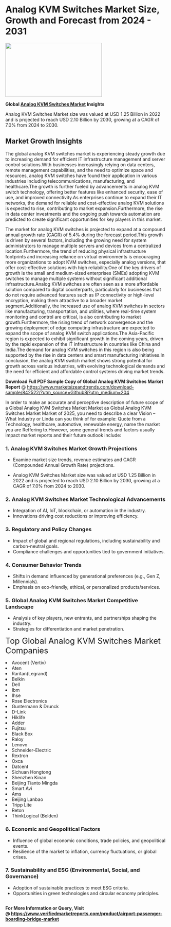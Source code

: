 <H1>Analog KVM Switches Market Size, Growth and Forecast from 2024 - 2031</H1><img class="aligncenter size-medium wp-image-584254" src="https://thirdeyenews.in/wp-content/uploads/2024/09/Global-Market-Research-300x168.jpeg" alt="" width="300" height="168" /><p><strong>Global&nbsp;<a href="https://www.marketsizeandtrends.com/download-sample/842522/?utm_source=Github8j?utm_medium=204">Analog KVM Switches Market</a> Insights</strong></p><p>Analog KVM Switches Market size was valued at USD 1.25 Billion in 2022 and is projected to reach USD 2.10 Billion by 2030, growing at a CAGR of 7.0% from 2024 to 2030.</p><p><h2>Market Growth Insights</h2> <p>The global analog KVM switches market is experiencing steady growth due to increasing demand for efficient IT infrastructure management and server control solutions.With businesses increasingly relying on data centers, remote management capabilities, and the need to optimize space and resources, analog KVM switches have found their application in various industries including telecommunications, manufacturing, and healthcare.The growth is further fueled by advancements in analog KVM switch technology, offering better features like enhanced security, ease of use, and improved connectivity.As enterprises continue to expand their IT networks, the demand for reliable and cost-effective analog KVM solutions is expected to rise, contributing to market expansion.Furthermore, the rise in data center investments and the ongoing push towards automation are predicted to create significant opportunities for key players in this market.</p> <p>The market for analog KVM switches is projected to expand at a compound annual growth rate (CAGR) of 5.4% during the forecast period.This growth is driven by several factors, including the growing need for system administrators to manage multiple servers and devices from a centralized location.Furthermore, the trend of reducing physical infrastructure footprints and increasing reliance on virtual environments is encouraging more organizations to adopt KVM switches, especially analog versions, that offer cost-effective solutions with high reliability.One of the key drivers of growth is the small and medium-sized enterprises (SMEs) adopting KVM switches to manage multiple systems without significant additional infrastructure.Analog KVM switches are often seen as a more affordable solution compared to digital counterparts, particularly for businesses that do not require advanced features such as IP connectivity or high-level encryption, making them attractive to a broader market segment.Additionally, the increased use of analog KVM switches in sectors like manufacturing, transportation, and utilities, where real-time system monitoring and control are critical, is also contributing to market growth.Furthermore, the rising trend of network convergence and the growing deployment of edge computing infrastructure are expected to expand the scope of analog KVM switch applications.The Asia-Pacific region is expected to exhibit significant growth in the coming years, driven by the rapid expansion of the IT infrastructure in countries like China and India.The demand for analog KVM switches in this region is also being supported by the rise in data centers and smart manufacturing initiatives.In conclusion, the analog KVM switch market shows strong potential for growth across various industries, with evolving technological demands and the need for efficient and affordable control systems driving market trends.</p> <p><span class=""><strong>Download Full PDF Sample Copy of Global Analog KVM Switches Market Report</strong> @ <a href="https://www.marketsizeandtrends.com/download-sample/842522/?utm_source=Github8j?utm_medium=204" target="_blank">https://www.marketsizeandtrends.com/download-sample/842522/?utm_source=Github8j?utm_medium=204</a></span></p><p>In order to make an accurate and perceptive description of future scope of a Global&nbsp;Analog KVM Switches Market Market as Global&nbsp;Analog KVM Switches Market Market of 2025, you need to describe a clear Vision &ndash; What Industry or Linda can you think of for example: Quote from a Technology, healthcare, automotive, renewable energy, name the market you are Reffering to.However, some general trends and factors usually impact market reports and their future outlook include:</p><h3>1.&nbsp;<strong>Analog KVM Switches Market Growth Projections</strong></h3><ul><li>Examine market size trends, revenue estimates and CAGR (Compounded Annual Growth Rate) projections.</li><li><p>Analog KVM Switches Market size was valued at USD 1.25 Billion in 2022 and is projected to reach USD 2.10 Billion by 2030, growing at a CAGR of 7.0% from 2024 to 2030.</p></li></ul><h3>2.&nbsp;<strong>Analog KVM Switches Market Technological Advancements</strong></h3><ul><li>Integration of AI, IoT, blockchain, or automation in the industry.</li><li>Innovations driving cost reductions or improving efficiency.</li></ul><h3>3.&nbsp;<strong>Regulatory and Policy Changes</strong></h3><ul><li>Impact of global and regional regulations, including sustainability and carbon-neutral goals.</li><li>Compliance challenges and opportunities tied to government initiatives.</li></ul><h3>4.&nbsp;<strong>Consumer Behavior Trends</strong></h3><ul><li>Shifts in demand influenced by generational preferences (e.g., Gen Z, Millennials).</li><li>Emphasis on eco-friendly, ethical, or personalized products/services.</li></ul><h3>5.&nbsp;<strong>Global Analog KVM Switches Market Competitive Landscape</strong></h3><ul><li>Analysis of key players, new entrants, and partnerships shaping the industry.</li><li>Strategies for differentiation and market penetration.</li></ul><p data-pm-slice="1 1 []"><span style="color: inherit; font-family: inherit; font-size: 25px;">Top Global Analog KVM Switches Market Companies</span></p><div class="" data-test-id=""><p><li>Avocent (Vertiv)</li><li> Aten</li><li> Raritan(Legrand)</li><li> Belkin</li><li> Dell</li><li> Ibm</li><li> Ihse</li><li> Rose Electronics</li><li> Guntermann & Drunck</li><li> D-Link</li><li> Hiklife</li><li> Adder</li><li> Fujitsu</li><li> Black Box</li><li> Raloy</li><li> Lenovo</li><li> Schneider-Electric</li><li> Rextron</li><li> Oxca</li><li> Datcent</li><li> Sichuan Hongtong</li><li> Shenzhen Kinan</li><li> Beijing Tianto Mingda</li><li> Smart Avi</li><li> Ams</li><li> Beijing Lanbao</li><li> Tripp Lite</li><li> Reton</li><li> ThinkLogical (Belden)</li></p></div><h3>6.&nbsp;<strong>Economic and Geopolitical Factors</strong></h3><ul><li>Influence of global economic conditions, trade policies, and geopolitical events.</li><li>Resilience of the market to inflation, currency fluctuations, or global crises.</li></ul><h3>7.&nbsp;<strong>Sustainability and ESG (Environmental, Social, and Governance)</strong></h3><ul><li>Adoption of sustainable practices to meet ESG criteria.</li><li>Opportunities in green technologies and circular economy principles.</li></ul><h2><strong style="font-size: 14px;">For More Information or Query, Visit @&nbsp;</strong><a style="background-color: #ffffff; font-size: 14px;" href="https://www.marketsizeandtrends.com/report/analog-kvm-switches-market/" target="_blank">https://www.verifiedmarketreports.com/product/airport-passenger-boarding-bridge-market</a></h2>